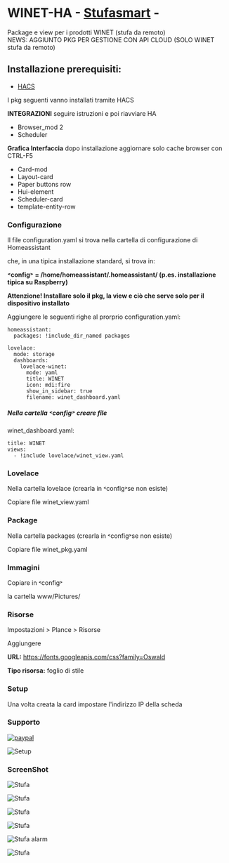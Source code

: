 # WINET-HA - [Stufasmart](http://stufasmart.it/) -
Package e view per i prodotti WINET (stufa da remoto)\
NEWS: AGGIUNTO PKG PER GESTIONE CON API CLOUD (SOLO WINET stufa da remoto)

## Installazione prerequisiti:

-	[HACS](https://www.hacs.xyz/)
  
I pkg seguenti vanno installati tramite HACS

  **INTEGRAZIONI** seguire istruzioni e poi riavviare HA
-	Browser_mod 2
-	Scheduler
  
  **Grafica Interfaccia** dopo installazione aggiornare solo cache browser con CTRL-F5

-	Card-mod
-	Layout-card
- Paper buttons row
- Hui-element
-	Scheduler-card
-	template-entity-row


### Configurazione

Il file configuration.yaml si trova nella cartella di configurazione di Homeassistant

che, in una tipica installazione standard, si trova in:

**˂config˃ = /home/homeassistant/.homeassistant/ (p.es.  installazione tipica su Raspberry)**

**Attenzione! Installare solo il pkg, la view e ciò che serve solo per il dispositivo installato**

Aggiungere le seguenti righe al prorprio configuration.yaml:

```
homeassistant:
  packages: !include_dir_named packages

lovelace:
  mode: storage
  dashboards:
    lovelace-winet:
      mode: yaml
      title: WINET
      icon: mdi:fire
      show_in_sidebar: true
      filename: winet_dashboard.yaml

```
 


##### Nella cartella ˂config˃ creare  file 
winet_dashboard.yaml:
```
title: WINET
views:
  - !include lovelace/winet_view.yaml
```


### Lovelace
Nella cartella lovelace  (crearla in ˂config˃se non esiste)

Copiare file winet_view.yaml

### Package

Nella cartella packages (crearla in ˂config˃se non esiste)

Copiare file winet_pkg.yaml

### Immagini
Copiare in ˂config˃

la cartella www/Pictures/
 
### Risorse
Impostazioni > Plance > Risorse

Aggiungere 

**URL:** https://fonts.googleapis.com/css?family=Oswald

**Tipo risorsa:** foglio di stile

### Setup

Una volta creata la card impostare l'indirizzo IP della scheda

### Supporto

[![paypal](https://www.paypalobjects.com/it_IT/i/btn/btn_buynowCC_LG.gif)](https://www.paypal.com/donate/?business=mletardi@gmail.com&currency_code=EUR)


![Setup](/www/Pictures/SetupIPWinet.png?raw=true "Setup")

### ScreenShot

![Stufa](/www/Pictures/card.png?raw=true "Card")

![Stufa](/www/Pictures/stove_on.png?raw=true "Status ACCESO")

![Stufa](/www/Pictures/stove_alarm.png?raw=true "Status ALARM")

![Stufa](/www/Pictures/stove_unmanaged.png?raw=true "Status UNMANAGED")

![Stufa alarm](/www/Pictures/stove_unknown.png?raw=true "Status UNKNOWN")

![Stufa](/www/Pictures/stove_final.png?raw=true "Status PULIZIA FINALE")
